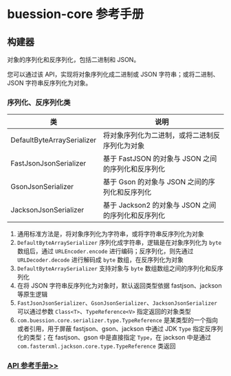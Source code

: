 # buession-core 参考手册


## 构建器


对象的序列化和反序列化，包括二进制和 JSON。

您可以通过该 API，实现将对象序列化成二进制或 JSON 字符串；或将二进制、JSON 字符串反序列化为对象。


### 序列化、反序列化类


|  类   | 说明  |
|  ----  | ----  |
| DefaultByteArraySerializer  | 将对象序列化为二进制，或将二进制反序列化为对象 |
| FastJsonJsonSerializer  | 基于 FastJSON 的对象与 JSON 之间的序列化和反序列化 |
| GsonJsonSerializer  | 基于 Gson 的对象与 JSON 之间的序列化和反序列化 |
| JacksonJsonSerializer  | 基于 Jackson2 的对象与 JSON 之间的序列化和反序列化 |


1. 通用标准方法是，将对象序列化为字符串，或将字符串反序列化为对象
2. `DefaultByteArraySerializer` 序列化成字符串，逻辑是在对象序列化为 `byte` 数组后，通过 `URLEncoder.encode` 进行编码；反序列化，则先通过 `URLDecoder.decode` 进行解码成 `byte` 数组，在反序列化为对象
3. `DefaultByteArraySerializer` 支持对象与 `byte` 数组数组之间的序列化和反序列化
4. 在将 JSON 字符串反序列化为对象时，默认返回类型依据 fastjson、jackson 等原生逻辑
5. `FastJsonJsonSerializer`、`GsonJsonSerializer`、`JacksonJsonSerializer` 可以通过参数 `Class<T>`、`TypeReference<V>` 指定返回的对象类型
6. `com.buession.core.serializer.type.TypeReference` 是某类型的一个指向或者引用，用于屏蔽 fastjson、gson、jackson 中通过 JDK `Type` 指定反序列化的类型；在 fastjson、gson 中是直接指定 `Type`，在 jackson 中是通过 `com.fasterxml.jackson.core.type.TypeReference` 类返回


### [API 参考手册>>](https://javadoc.io/static/com.buession/buession-core/2.2.0/com/buession/core/serializer/package-summary.html)